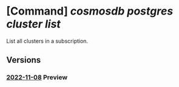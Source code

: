 # [Command] _cosmosdb postgres cluster list_

List all clusters in a subscription.

## Versions

### [2022-11-08](/Resources/mgmt-plane/L3N1YnNjcmlwdGlvbnMve30vcHJvdmlkZXJzL21pY3Jvc29mdC5kYmZvcnBvc3RncmVzcWwvc2VydmVyZ3JvdXBzdjI=/2022-11-08.xml) **Preview**

<!-- mgmt-plane /subscriptions/{}/providers/microsoft.dbforpostgresql/servergroupsv2 2022-11-08 -->
